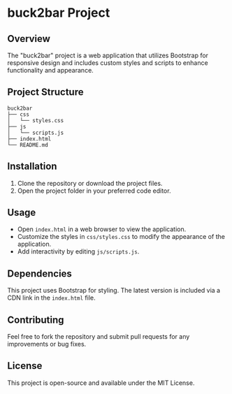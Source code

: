 # buck2bar Project

## Overview
The "buck2bar" project is a web application that utilizes Bootstrap for responsive design and includes custom styles and scripts to enhance functionality and appearance.

## Project Structure
```
buck2bar
├── css
│   └── styles.css
├── js
│   └── scripts.js
├── index.html
└── README.md
```

## Installation
1. Clone the repository or download the project files.
2. Open the project folder in your preferred code editor.

## Usage
- Open `index.html` in a web browser to view the application.
- Customize the styles in `css/styles.css` to modify the appearance of the application.
- Add interactivity by editing `js/scripts.js`.

## Dependencies
This project uses Bootstrap for styling. The latest version is included via a CDN link in the `index.html` file.

## Contributing
Feel free to fork the repository and submit pull requests for any improvements or bug fixes.

## License
This project is open-source and available under the MIT License.